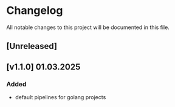 # Changelog

All notable changes to this project will be documented in this file.

## [Unreleased]

## [v1.1.0] 01.03.2025

### Added

- default pipelines for golang projects
